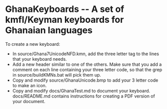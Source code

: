# GhanaKeyboards -- A set of kmfl/Keyman keyboards for Ghanaian languages
 To create a new keyboard:

  * In source/Ghana7UnicodeNFD.kmn, add the three letter tag to the lines that your keyboard needs.
  * Add a new header similar to one of the others. Make sure that you add a comment on each line
containing your three letter code, so that the grep in source/buildKMNs.bat will pick them up.
  * Copy and modify source/GhanaUnicode.bmp to add your 3 letter code to make an icon.
  * Copy and modify docs/GhanaTest.md to document your keyboard. docs/README.md contains instructions for creating a PDF version of your document.
